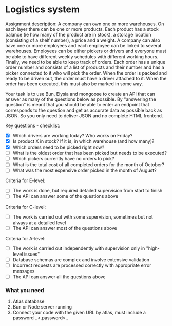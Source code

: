 # Logistics system

Assignment description:
A company can own one or more warehouses. On each layer there can be one or more products. Each product has a stock balance (ie how many of the product are in stock), a storage location (consisting of a shelf number), a price and a weight.
A company can also have one or more employees and each employee can be linked to several warehouses. Employees can be either pickers or drivers and everyone must be able to have different weekly schedules with different working hours.
Finally, we need to be able to keep track of orders. Each order has a unique order number and consists of a list of products and their number and has a picker connected to it who will pick the order. When the order is packed and ready to be driven out, the order must have a driver attached to it. When the order has been executed, this must also be marked in some way.

Your task is to use Bun, Elysia and mongoose to create an API that can answer as many of the questions below as possible. By "answering the question" is meant that you should be able to enter an endpoint that corresponds to the question and get as accurate data as possible back as JSON. So you only need to deliver JSON and no complete HTML frontend.

Key questions - checklist:
- [x] Which drivers are working today? Who works on Friday?
- [x] Is product X in stock? If it is, in which warehouse (and how many)?
- [x] Which orders need to be picked right now?
- [ ] What is the oldest order that has been picked but needs to be executed?
- [ ] Which pickers currently have no orders to pick?
- [ ] What is the total cost of all completed orders for the month of October?
- [ ] What was the most expensive order picked in the month of August?

Criteria for E-level:
- [ ] The work is done, but required detailed supervision from start to finish
- [ ] The API can answer some of the questions above

Criteria for C-level:
- [ ] The work is carried out with some supervision, sometimes but not always at a detailed level
- [ ] The API can answer most of the questions above

Criteria for A-level:
- [ ] The work is carried out independently with supervision only in "high-level issues"
- [ ] Database schemas are complex and involve extensive validation
- [ ] Incorrect requests are processed correctly with appropriate error messages
- [ ] The API can answer all the questions above

### What you need
1. Atlas database
2. Bun or Node server running
3. Connect your code with the given URL by atlas, must include a password ..<.password>..
